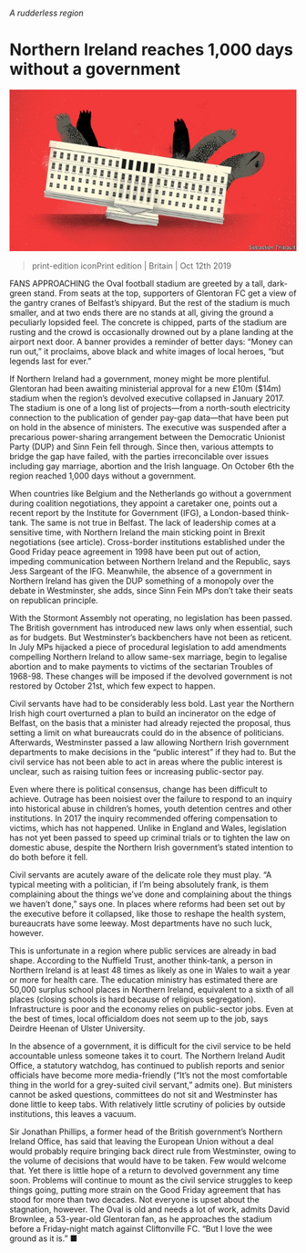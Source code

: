 ###### A rudderless region

# Northern Ireland reaches 1,000 days without a government 

![image](images/20191012_BRD001_0.jpg) 

> print-edition iconPrint edition | Britain | Oct 12th 2019 

FANS APPROACHING the Oval football stadium are greeted by a tall, dark-green stand. From seats at the top, supporters of Glentoran FC get a view of the gantry cranes of Belfast’s shipyard. But the rest of the stadium is much smaller, and at two ends there are no stands at all, giving the ground a peculiarly lopsided feel. The concrete is chipped, parts of the stadium are rusting and the crowd is occasionally drowned out by a plane landing at the airport next door. A banner provides a reminder of better days: “Money can run out,” it proclaims, above black and white images of local heroes, “but legends last for ever.” 

If Northern Ireland had a government, money might be more plentiful. Glentoran had been awaiting ministerial approval for a new £10m ($14m) stadium when the region’s devolved executive collapsed in January 2017. The stadium is one of a long list of projects—from a north-south electricity connection to the publication of gender pay-gap data—that have been put on hold in the absence of ministers. The executive was suspended after a precarious power-sharing arrangement between the Democratic Unionist Party (DUP) and Sinn Fein fell through. Since then, various attempts to bridge the gap have failed, with the parties irreconcilable over issues including gay marriage, abortion and the Irish language. On October 6th the region reached 1,000 days without a government. 

When countries like Belgium and the Netherlands go without a government during coalition negotiations, they appoint a caretaker one, points out a recent report by the Institute for Government (IFG), a London-based think-tank. The same is not true in Belfast. The lack of leadership comes at a sensitive time, with Northern Ireland the main sticking point in Brexit negotiations (see article). Cross-border institutions established under the Good Friday peace agreement in 1998 have been put out of action, impeding communication between Northern Ireland and the Republic, says Jess Sargeant of the IFG. Meanwhile, the absence of a government in Northern Ireland has given the DUP something of a monopoly over the debate in Westminster, she adds, since Sinn Fein MPs don’t take their seats on republican principle. 

With the Stormont Assembly not operating, no legislation has been passed. The British government has introduced new laws only when essential, such as for budgets. But Westminster’s backbenchers have not been as reticent. In July MPs hijacked a piece of procedural legislation to add amendments compelling Northern Ireland to allow same-sex marriage, begin to legalise abortion and to make payments to victims of the sectarian Troubles of 1968-98. These changes will be imposed if the devolved government is not restored by October 21st, which few expect to happen. 

Civil servants have had to be considerably less bold. Last year the Northern Irish high court overturned a plan to build an incinerator on the edge of Belfast, on the basis that a minister had already rejected the proposal, thus setting a limit on what bureaucrats could do in the absence of politicians. Afterwards, Westminster passed a law allowing Northern Irish government departments to make decisions in the “public interest” if they had to. But the civil service has not been able to act in areas where the public interest is unclear, such as raising tuition fees or increasing public-sector pay. 

Even where there is political consensus, change has been difficult to achieve. Outrage has been noisiest over the failure to respond to an inquiry into historical abuse in children’s homes, youth detention centres and other institutions. In 2017 the inquiry recommended offering compensation to victims, which has not happened. Unlike in England and Wales, legislation has not yet been passed to speed up criminal trials or to tighten the law on domestic abuse, despite the Northern Irish government’s stated intention to do both before it fell. 

Civil servants are acutely aware of the delicate role they must play. “A typical meeting with a politician, if I’m being absolutely frank, is them complaining about the things we’ve done and complaining about the things we haven’t done,” says one. In places where reforms had been set out by the executive before it collapsed, like those to reshape the health system, bureaucrats have some leeway. Most departments have no such luck, however. 

This is unfortunate in a region where public services are already in bad shape. According to the Nuffield Trust, another think-tank, a person in Northern Ireland is at least 48 times as likely as one in Wales to wait a year or more for health care. The education ministry has estimated there are 50,000 surplus school places in Northern Ireland, equivalent to a sixth of all places (closing schools is hard because of religious segregation). Infrastructure is poor and the economy relies on public-sector jobs. Even at the best of times, local officialdom does not seem up to the job, says Deirdre Heenan of Ulster University. 

In the absence of a government, it is difficult for the civil service to be held accountable unless someone takes it to court. The Northern Ireland Audit Office, a statutory watchdog, has continued to publish reports and senior officials have become more media-friendly (“It’s not the most comfortable thing in the world for a grey-suited civil servant,” admits one). But ministers cannot be asked questions, committees do not sit and Westminster has done little to keep tabs. With relatively little scrutiny of policies by outside institutions, this leaves a vacuum. 

Sir Jonathan Phillips, a former head of the British government’s Northern Ireland Office, has said that leaving the European Union without a deal would probably require bringing back direct rule from Westminster, owing to the volume of decisions that would have to be taken. Few would welcome that. Yet there is little hope of a return to devolved government any time soon. Problems will continue to mount as the civil service struggles to keep things going, putting more strain on the Good Friday agreement that has stood for more than two decades. Not everyone is upset about the stagnation, however. The Oval is old and needs a lot of work, admits David Brownlee, a 53-year-old Glentoran fan, as he approaches the stadium before a Friday-night match against Cliftonville FC. “But I love the wee ground as it is.” ■ 

